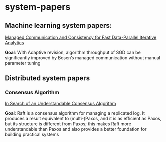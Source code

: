 # system-papers
## Machine learning system papers:

[Managed Communication and Consistency for Fast Data-Parallel Iterative Analytics](http://www.pdl.cmu.edu/PDL-FTP/BigLearning/CMU-PDL-15-105.pdf)

**Goal**: With Adaptive revision, algorithm throughput of SGD can be significantly improved by Bosen’s managed communication without manual parameter tuning


## Distributed system papers

### Consensus Algorithm
[In Search of an Understandable Consensus Algorithm](https://raft.github.io/raft.pdf)

**Goal**: Raft is a consensus algorithm for managing a replicated log.  It produces a result equivalent to (multi-)Paxos, and
it is as efficient as Paxos, but its structure is different from Paxos; this makes Raft more understandable than Paxos and also provides a better foundation for building practical systems
